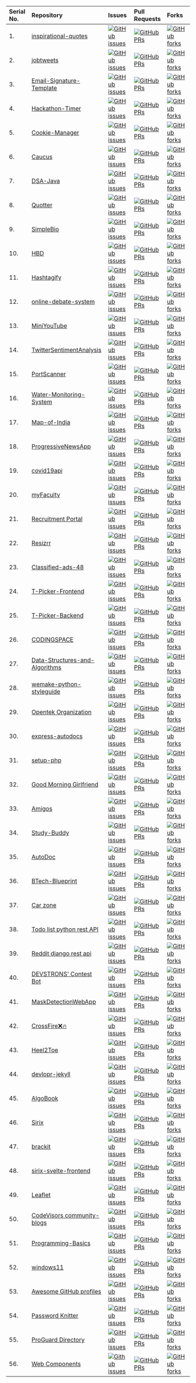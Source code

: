 | Serial No. | Repository  | Issues  | Pull Requests  | Forks |
|:--|:--|:--|:--|:--|
| 1. | [inspirational-quotes](https://github.com/vinitshahdeo/inspirational-quotes)  | [![GitHub issues](https://img.shields.io/github/issues/vinitshahdeo/inspirational-quotes?color=red&logo=github&style=flat-square)](https://github.com/vinitshahdeo/inspirational-quotes/issues) | [![GitHub PRs](https://img.shields.io/github/issues-pr/vinitshahdeo/inspirational-quotes?style=social&logo=github)](https://github.com/vinitshahdeo/inspirational-quotes/pulls)  | [![GitHub forks](https://img.shields.io/github/forks/vinitshahdeo/inspirational-quotes?style=flat-square&logo=git)](https://github.com/vinitshahdeo/inspirational-quotes/network) |
| 2. | [jobtweets](https://github.com/vinitshahdeo/jobtweets/) | [![GitHub issues](https://img.shields.io/github/issues/vinitshahdeo/jobtweets?color=red&logo=github&style=flat-square)](https://github.com/vinitshahdeo/jobtweets/issues)  | [![GitHub PRs](https://img.shields.io/github/issues-pr/vinitshahdeo/jobtweets?style=social&logo=github)](https://github.com/vinitshahdeo/jobtweets/pulls)  | [![GitHub forks](https://img.shields.io/github/forks/vinitshahdeo/jobtweets?style=flat-square&logo=git)](https://github.com/vinitshahdeo/jobtweets/network) |
| 3. | [Email-Signature-Template](https://github.com/vinitshahdeo/Email-Signature-Template) | [![GitHub issues](https://img.shields.io/github/issues/vinitshahdeo/Email-Signature-Template?color=red&logo=github&style=flat-square)](https://github.com/vinitshahdeo/Email-Signature-Template/issues)  | [![GitHub PRs](https://img.shields.io/github/issues-pr/vinitshahdeo/Email-Signature-Template?style=social&logo=github)](https://github.com/vinitshahdeo/Email-Signature-Template/pulls)  | [![GitHub forks](https://img.shields.io/github/forks/vinitshahdeo/Email-Signature-Template?style=flat-square&logo=git)](https://github.com/vinitshahdeo/Email-Signature-Template/network) |
| 4. | [Hackathon-Timer](https://github.com/vinitshahdeo/Hackathon-Timer) | [![GitHub issues](https://img.shields.io/github/issues/vinitshahdeo/Hackathon-Timer?color=red&logo=github&style=flat-square)](https://github.com/vinitshahdeo/Hackathon-Timer/issues)  | [![GitHub PRs](https://img.shields.io/github/issues-pr/vinitshahdeo/Hackathon-Timer?style=social&logo=github)](https://github.com/vinitshahdeo/Hackathon-Timer/pulls)  | [![GitHub forks](https://img.shields.io/github/forks/vinitshahdeo/Hackathon-Timer?style=flat-square&logo=git)](https://github.com/vinitshahdeo/Hackathon-Timer/network) |
| 5. | [Cookie-Manager](https://github.com/vinitshahdeo/Cookie-Manager/) | [![GitHub issues](https://img.shields.io/github/issues/vinitshahdeo/Cookie-Manager?color=red&logo=github&style=flat-square)](https://github.com/vinitshahdeo/Cookie-Manager/issues)  | [![GitHub PRs](https://img.shields.io/github/issues-pr/vinitshahdeo/Cookie-Manager?style=social&logo=github)](https://github.com/vinitshahdeo/Cookie-Manager/pulls)  | [![GitHub forks](https://img.shields.io/github/forks/vinitshahdeo/Cookie-Manager?style=flat-square&logo=git)](https://github.com/vinitshahdeo/Cookie-Manager/network) |
| 6. | [Caucus](https://github.com/Rishabh-malhotraa/caucus) | [![GitHub issues](https://img.shields.io/github/issues/Rishabh-malhotraa/caucus?color=red&logo=github&style=flat-square)](https://github.com/Rishabh-malhotraa/caucus) | [![GitHub PRs](https://img.shields.io/github/issues-pr/Rishabh-malhotraa/caucus?style=social&logo=github)](https://github.com/Rishabh-malhotraa/caucus/pulls) | [![GitHub forks](https://img.shields.io/github/forks/Rishabh-malhotraa/caucus?style=flat-square&logo=git)](https://github.com/Rishabh-malhotraa/caucus/) |
| 7. | [DSA-Java](https://github.com/utkarsh1504/DSA-Java) | [![GitHub issues](https://img.shields.io/github/issues/utkarsh1504/DSA-Java?color=red&logo=github&style=flat-square)](https://github.com/utkarsh1504/DSA-Java) | [![GitHub PRs](https://img.shields.io/github/issues-pr/utkarsh1504/DSA-Java?style=social&logo=github)](https://github.com/utkarsh1504/DSA-Java/pulls) | [![GitHub forks](https://img.shields.io/github/forks/utkarsh1504/DSA-Java?style=flat-square&logo=git)](https://github.com/utkarsh1504/DSA-Java/) |
| 8. | [Quotter](https://github.com/vinitshahdeo/Quotter/) | [![GitHub issues](https://img.shields.io/github/issues/vinitshahdeo/Quotter?color=red&logo=github&style=flat-square)](https://github.com/vinitshahdeo/Quotter/issues)  | [![GitHub PRs](https://img.shields.io/github/issues-pr/vinitshahdeo/Quotter?style=social&logo=github)](https://github.com/vinitshahdeo/Quotter/pulls)  | [![GitHub forks](https://img.shields.io/github/forks/vinitshahdeo/Quotter?style=flat-square&logo=git)](https://github.com/vinitshahdeo/Quotter/network) |
| 9. | [SimpleBio](https://github.com/vinitshahdeo/SimpleBio/) | [![GitHub issues](https://img.shields.io/github/issues/vinitshahdeo/SimpleBio?color=red&logo=github&style=flat-square)](https://github.com/vinitshahdeo/SimpleBio/issues)  | [![GitHub PRs](https://img.shields.io/github/issues-pr/vinitshahdeo/SimpleBio?style=social&logo=github)](https://github.com/vinitshahdeo/SimpleBio/pulls) | [![GitHub forks](https://img.shields.io/github/forks/vinitshahdeo/SimpleBio?style=flat-square&logo=git)](https://github.com/vinitshahdeo/SimpleBio/network) |
| 10. | [HBD](https://github.com/vinitshahdeo/HBD) | [![GitHub issues](https://img.shields.io/github/issues/vinitshahdeo/HBD?color=red&logo=github&style=flat-square)](https://github.com/vinitshahdeo/HBD/issues)  | [![GitHub PRs](https://img.shields.io/github/issues-pr/vinitshahdeo/HBD?style=social&logo=github)](https://github.com/vinitshahdeo/HBD/pulls)  | [![GitHub forks](https://img.shields.io/github/forks/vinitshahdeo/HBD?style=flat-square&logo=git)](https://github.com/vinitshahdeo/HBD/network) |
| 11. | [Hashtagify](https://github.com/vinitshahdeo/Hashtagify) | [![GitHub issues](https://img.shields.io/github/issues/vinitshahdeo/Hashtagify?color=red&logo=github&style=flat-square)](https://github.com/vinitshahdeo/Hashtagify/issues)  | [![GitHub PRs](https://img.shields.io/github/issues-pr/vinitshahdeo/Hashtagify?style=social&logo=github)](https://github.com/vinitshahdeo/Hashtagify/pulls)  | [![GitHub forks](https://img.shields.io/github/forks/vinitshahdeo/Hashtagify?style=flat-square&logo=git)](https://github.com/vinitshahdeo/Hashtagify/network) |
| 12. | [online-debate-system](https://github.com/vinitshahdeo/online-debate-system) | [![GitHub issues](https://img.shields.io/github/issues/vinitshahdeo/online-debate-system?color=red&logo=github&style=flat-square)](https://github.com/vinitshahdeo/online-debate-system/issues)  | [![GitHub PRs](https://img.shields.io/github/issues-pr/vinitshahdeo/online-debate-system?style=social&logo=github)](https://github.com/vinitshahdeo/online-debate-system/pulls) | [![GitHub forks](https://img.shields.io/github/forks/vinitshahdeo/online-debate-system?style=flat-square&logo=git)](https://github.com/vinitshahdeo/online-debate-system/network)  |
| 13. | [MiniYouTube](https://github.com/vinitshahdeo/MiniYouTube) | [![GitHub issues](https://img.shields.io/github/issues/vinitshahdeo/MiniYouTube?color=red&logo=github&style=flat-square)](https://github.com/vinitshahdeo/MiniYouTube/issues)  | [![GitHub PRs](https://img.shields.io/github/issues-pr/vinitshahdeo/MiniYouTube?style=social&logo=github)](https://github.com/vinitshahdeo/MiniYouTube/pulls)  | [![GitHub forks](https://img.shields.io/github/forks/vinitshahdeo/MiniYouTube?style=flat-square&logo=git)](https://github.com/vinitshahdeo/MiniYouTube/network) |
| 14. | [TwitterSentimentAnalysis](https://github.com/vinitshahdeo/TwitterSentimentAnalysis) | [![GitHub issues](https://img.shields.io/github/issues/vinitshahdeo/TwitterSentimentAnalysis?color=red&logo=github&style=flat-square)](https://github.com/vinitshahdeo/TwitterSentimentAnalysis/issues)  | [![GitHub PRs](https://img.shields.io/github/issues-pr/vinitshahdeo/TwitterSentimentAnalysis?style=social&logo=github)](https://github.com/vinitshahdeo/TwitterSentimentAnalysis/pulls)  | [![GitHub forks](https://img.shields.io/github/forks/vinitshahdeo/TwitterSentimentAnalysis?style=flat-square&logo=git)](https://github.com/vinitshahdeo/TwitterSentimentAnalysis/network) |
| 15. | [PortScanner](https://github.com/vinitshahdeo/PortScanner) | [![GitHub issues](https://img.shields.io/github/issues/vinitshahdeo/PortScanner?color=red&logo=github&style=flat-square)](https://github.com/vinitshahdeo/PortScanner/issues)  | [![GitHub PRs](https://img.shields.io/github/issues-pr/vinitshahdeo/PortScanner?style=social&logo=github)](https://github.com/vinitshahdeo/PortScanner/pulls)  | [![GitHub forks](https://img.shields.io/github/forks/vinitshahdeo/PortScanner?style=flat-square&logo=git)](https://github.com/vinitshahdeo/PortScanner/network) |
| 16. | [Water-Monitoring-System](https://github.com/vinitshahdeo/Water-Monitoring-System) | [![GitHub issues](https://img.shields.io/github/issues/vinitshahdeo/Water-Monitoring-System?color=red&logo=github&style=flat-square)](https://github.com/vinitshahdeo/Water-Monitoring-System/issues)  | [![GitHub PRs](https://img.shields.io/github/issues-pr/vinitshahdeo/Water-Monitoring-System?style=social&logo=github)](https://github.com/vinitshahdeo/Water-Monitoring-System/pulls)  | [![GitHub forks](https://img.shields.io/github/forks/vinitshahdeo/Water-Monitoring-System?style=flat-square&logo=git)](https://github.com/vinitshahdeo/Water-Monitoring-System/network) |
| 17. | [Map-of-India](https://github.com/vinitshahdeo/Map-of-India) | [![GitHub issues](https://img.shields.io/github/issues/vinitshahdeo/Map-of-India?color=red&logo=github&style=flat-square)](https://github.com/vinitshahdeo/Map-of-India/issues)  | [![GitHub PRs](https://img.shields.io/github/issues-pr/vinitshahdeo/Map-of-India?style=social&logo=github)](https://github.com/vinitshahdeo/Map-of-India/pulls)  | [![GitHub forks](https://img.shields.io/github/forks/vinitshahdeo/Map-of-India?style=flat-square&logo=git)](https://github.com/vinitshahdeo/Map-of-India/network) |
| 18. | [ProgressiveNewsApp](https://github.com/vinitshahdeo/ProgressiveNewsApp) | [![GitHub issues](https://img.shields.io/github/issues/vinitshahdeo/ProgressiveNewsApp?color=red&logo=github&style=flat-square)](https://github.com/vinitshahdeo/ProgressiveNewsApp/issues)  | [![GitHub PRs](https://img.shields.io/github/issues-pr/vinitshahdeo/ProgressiveNewsApp?style=social&logo=github)](https://github.com/vinitshahdeo/ProgressiveNewsApp/pulls)  | [![GitHub forks](https://img.shields.io/github/forks/vinitshahdeo/ProgressiveNewsApp?style=flat-square&logo=git)](https://github.com/vinitshahdeo/ProgressiveNewsApp/network) |
| 19. | [covid19api](https://github.com/vinitshahdeo/covid19api) | [![GitHub issues](https://img.shields.io/github/issues/vinitshahdeo/covid19api?color=red&logo=github&style=flat-square)](https://github.com/vinitshahdeo/covid19api/issues)  | [![GitHub PRs](https://img.shields.io/github/issues-pr/vinitshahdeo/covid19api?style=social&logo=github)](https://github.com/vinitshahdeo/covid19api/pulls)  | [![GitHub forks](https://img.shields.io/github/forks/vinitshahdeo/covid19api?style=flat-square&logo=git)](https://github.com/vinitshahdeo/covid19api/network) |
| 20. | [myFaculty](https://github.com/vinitshahdeo/myFaculty) | [![GitHub issues](https://img.shields.io/github/issues/vinitshahdeo/myFaculty?color=red&logo=github&style=flat-square)](https://github.com/vinitshahdeo/myFaculty/issues)  | [![GitHub PRs](https://img.shields.io/github/issues-pr/vinitshahdeo/myFaculty?style=social&logo=github)](https://github.com/vinitshahdeo/myFaculty/pulls)  | [![GitHub forks](https://img.shields.io/github/forks/vinitshahdeo/myFaculty?style=flat-square&logo=git)](https://github.com/vinitshahdeo/myFaculty/network) |
| 21. | [Recruitment Portal](https://github.com/vinitshahdeo/Recruitment-Portal) | [![GitHub issues](https://img.shields.io/github/issues/vinitshahdeo/Recruitment-Portal?color=red&logo=github&style=flat-square)](https://github.com/vinitshahdeo/Recruitment-Portal/issues)  | [![GitHub PRs](https://img.shields.io/github/issues-pr/vinitshahdeo/Recruitment-Portal?style=social&logo=github)](https://github.com/vinitshahdeo/Recruitment-Portal/pulls)  | [![GitHub forks](https://img.shields.io/github/forks/vinitshahdeo/Recruitment-Portal?style=flat-square&logo=git)](https://github.com/vinitshahdeo/myFaculty/network) |
| 22. | [Resizrr](https://github.com/thisisamank/resizrr/) | [![GitHub issues](https://img.shields.io/github/issues/thisisamank/resizrr?color=red&logo=github&style=flat-square)](https://github.com/thisisamank/resizrr) | [![GitHub PRs](https://img.shields.io/github/issues-pr/thisisamank/resizrr?style=social&logo=github)](https://github.com/thisisamank/resizrr/pulls) | [![GitHub forks](https://img.shields.io/github/forks/thisisamank/resizrr?style=flat-square&logo=git)](https://github.com/thisisamank/resizrr/) |
| 23. | [Classified-ads-48](https://github.com/bacloud14/Classified-ads-48/) | [![GitHub issues](https://img.shields.io/github/issues/bacloud14/Classified-ads-48?color=red&logo=github&style=flat-square)](https://github.com/bacloud14/Classified-ads-48/issues) | [![GitHub PRs](https://img.shields.io/github/issues-pr/bacloud14/Classified-ads-48?style=social&logo=github)](https://github.com/bacloud14/Classified-ads-48/pulls) | [![GitHub forks](https://img.shields.io/github/forks/bacloud14/Classified-ads-48?style=flat-square&logo=git)](https://github.com/bacloud14/Classified-ads-48/network) |
| 24. | [T-Picker-Frontend](https://github.com/Binary-Cumates/T-Picker-Frontend) | [![GitHub issues](https://img.shields.io/github/issues/Binary-Cumates/T-Picker-Frontend?color=red&logo=github&style=flat-square)](https://github.com/Binary-Cumates/T-Picker-Frontend) | [![GitHub PRs](https://img.shields.io/github/issues-pr/Binary-Cumates/T-Picker-Frontend?style=social&logo=github)](https://github.com/Binary-Cumates/T-Picker-Frontend/pulls) | [![GitHub forks](https://img.shields.io/github/forks/Binary-Cumates/T-Picker-Frontend?style=flat-square&logo=git)](https://github.com/Binary-Cumates/T-Picker-Frontend/network) |
| 25. | [T-Picker-Backend](https://github.com/Binary-Cumates/T-Picker-Backend) | [![GitHub issues](https://img.shields.io/github/issues/Binary-Cumates/T-Picker-Backend?color=red&logo=github&style=flat-square)](https://github.com/Binary-Cumates/T-Picker-Backend) | [![GitHub PRs](https://img.shields.io/github/issues-pr/Binary-Cumates/T-Picker-Backend?style=social&logo=github)](https://github.com/Binary-Cumates/T-Picker-Backend/pulls) | [![GitHub forks](https://img.shields.io/github/forks/Binary-Cumates/T-Picker-Backend?style=flat-square&logo=git)](https://github.com/Binary-Cumates/T-Picker-Backend/network) |
| 26. | [CODINGSPACE](https://github.com/rishipurwar1/coding-space) | [![GitHub issues](https://img.shields.io/github/issues/rishipurwar1/coding-space?color=red&logo=github&style=flat-square)](https://github.com/rishipurwar1/coding-space/issues) | [![GitHub PRs](https://img.shields.io/github/issues-pr/rishipurwar1/coding-space?style=social&logo=github)](https://github.com/rishipurwar1/coding-space/pulls) | [![GitHub forks](https://img.shields.io/github/forks/rishipurwar1/coding-space?style=flat-square&logo=git)](https://github.com/rishipurwar1/coding-space/network) |
| 27. | [Data-Structures-and-Algorithms](https://github.com/thepranaygupta/Data-Structures-and-Algorithms) | [![GitHub issues](https://img.shields.io/github/issues/thepranaygupta/Data-Structures-and-Algorithms?color=red&logo=github&style=flat-square)](https://github.com/thepranaygupta/Data-Structures-and-Algorithms/issues) | [![GitHub PRs](https://img.shields.io/github/issues-pr/thepranaygupta/Data-Structures-and-Algorithms?style=social&logo=github)](https://github.com/thepranaygupta/Data-Structures-and-Algorithms/pulls) | [![GitHub forks](https://img.shields.io/github/forks/thepranaygupta/Data-Structures-and-Algorithms?style=flat-square&logo=git)](https://github.com/thepranaygupta/Data-Structures-and-Algorithms/network/members) |
| 28. | [wemake-python-styleguide](https://github.com/wemake-services/wemake-python-styleguide) | [![GitHub issues](https://img.shields.io/github/issues/wemake-services/wemake-python-styleguide?color=red&logo=github&style=flat-square)](https://github.com/wemake-services/wemake-python-styleguide/issues) | [![GitHub PRs](https://img.shields.io/github/issues-pr/wemake-services/wemake-python-styleguide?style=social&logo=github)](https://github.com/wemake-services/wemake-python-styleguide/pulls) | [![GitHub forks](https://img.shields.io/github/forks/wemake-services/wemake-python-styleguide?style=flat-square&logo=git)](https://github.com/wemake-services/wemake-python-styleguide/network/members) |
| 29. | [Opentek Organization](https://github.com/Opentek-Org/opentek) | [![GitHub issues](https://img.shields.io/github/issues/Opentek-Org/opentek?color=red&logo=github&style=flat-square)](https://github.com/Opentek-Org/opentek/issues) | [![GitHub PRs](https://img.shields.io/github/issues-pr/Opentek-Org/opentek?style=social&logo=github)](https://github.com/Opentek-Org/opentek/pulls) | [![GitHub forks](https://img.shields.io/github/forks/Opentek-Org/opentek?style=flat-square&logo=git)](https://github.com/Opentek-Org/opentek/network/members) |
| 30. | [express-autodocs](https://github.com/prafulla-codes/express-autodocs) | [![GitHub issues](https://img.shields.io/github/issues/prafulla-codes/express-autodocs?color=red&logo=github&style=flat-square)](https://github.com/prafulla-codes/express-autodocs/issues) | [![GitHub PRs](https://img.shields.io/github/issues-pr/prafulla-codes/express-autodocs?style=social&logo=github)](https://github.com/prafulla-codes/express-autodocs/pulls) | [![GitHub forks](https://img.shields.io/github/forks/prafulla-codes/express-autodocs?style=flat-square&logo=git)](https://github.com/prafulla-codes/express-autodocs/network/members) |
| 31. | [setup-php](https://github.com/shivammathur/setup-php) | [![GitHub issues](https://img.shields.io/github/issues/shivammathur/setup-php?color=red&logo=github&style=flat-square)](https://github.com/shivammathur/setup-php/issues) | [![GitHub PRs](https://img.shields.io/github/issues-pr/shivammathur/setup-php?style=social&logo=github)](https://github.com/shivammathur/setup-php/pulls) | [![GitHub forks](https://img.shields.io/github/forks/shivammathur/setup-php?style=flat-square&logo=git)](https://github.com/shivammathur/setup-php/network/members) |
| 32. | [Good Morning Girlfriend](https://github.com/wimpywarlord/Goodmorning-Girlfriend) | [![GitHub issues](https://img.shields.io/github/issues/wimpywarlord/Goodmorning-Girlfriend?color=red&logo=github&style=flat-square)](https://github.com/wimpywarlord/Goodmorning-Girlfriend/issues) | [![GitHub PRs](https://img.shields.io/github/issues-pr/wimpywarlord/Goodmorning-Girlfriend?style=social&logo=github)](https://github.com/wimpywarlord/Goodmorning-Girlfriend/pulls) | [![GitHub forks](https://img.shields.io/github/forks/wimpywarlord/Goodmorning-Girlfriend?style=flat-square&logo=git)](https://github.com/wimpywarlord/Goodmorning-Girlfriend/network/members) |
| 33. | [Amigos](https://github.com/wimpywarlord/Amigos) | [![GitHub issues](https://img.shields.io/github/issues/wimpywarlord/Amigos?color=red&logo=github&style=flat-square)](https://github.com/wimpywarlord/Amigos/issues) | [![GitHub PRs](https://img.shields.io/github/issues-pr/wimpywarlord/Amigos?style=social&logo=github)](https://github.com/wimpywarlord/Amigos/pulls) | [![GitHub forks](https://img.shields.io/github/forks/wimpywarlord/Amigos?style=flat-square&logo=git)](https://github.com/wimpywarlord/Amigos/network/members) |
| 34. | [Study-Buddy](https://github.com/wimpywarlord/Study-Buddy) | [![GitHub issues](https://img.shields.io/github/issues/wimpywarlord/Study-Buddy?color=red&logo=github&style=flat-square)](https://github.com/wimpywarlord/Study-Buddy/issues) | [![GitHub PRs](https://img.shields.io/github/issues-pr/wimpywarlord/Study-Buddy?style=social&logo=github)](https://github.com/wimpywarlord/Study-Buddy/pulls) | [![GitHub forks](https://img.shields.io/github/forks/wimpywarlord/Study-Buddy?style=flat-square&logo=git)](https://github.com/wimpywarlord/Study-Buddy/network/members) |
| 35. | [AutoDoc](https://github.com/wimpywarlord/AutoDoc) | [![GitHub issues](https://img.shields.io/github/issues/wimpywarlord/AutoDoc?color=red&logo=github&style=flat-square)](https://github.com/wimpywarlord/AutoDoc/issues) | [![GitHub PRs](https://img.shields.io/github/issues-pr/wimpywarlord/AutoDoc?style=social&logo=github)](https://github.com/wimpywarlord/AutoDoc/pulls) | [![GitHub forks](https://img.shields.io/github/forks/wimpywarlord/AutoDoc?style=flat-square&logo=git)](https://github.com/wimpywarlord/AutoDoc/network/members) |
| 36. | [BTech-Blueprint](https://github.com/wimpywarlord/BTech-Blueprint) | [![GitHub issues](https://img.shields.io/github/issues/wimpywarlord/BTech-Blueprint?color=red&logo=github&style=flat-square)](https://github.com/wimpywarlord/BTech-Blueprint/issues) | [![GitHub PRs](https://img.shields.io/github/issues-pr/wimpywarlord/BTech-Blueprint?style=social&logo=github)](https://github.com/wimpywarlord/BTech-Blueprint/pulls) | [![GitHub forks](https://img.shields.io/github/forks/wimpywarlord/BTech-Blueprint?style=flat-square&logo=git)](https://github.com/wimpywarlord/BTech-Blueprint/network/members) |
| 37. | [Car zone](https://github.com/yash-2115/Cars_Zone) | [![GitHub issues](https://img.shields.io/github/issues/wimpywarlord/BTech-Blueprint?color=red&logo=github&style=flat-square)](https://github.com/wimpywarlord/BTech-Blueprint/issues) | [![GitHub PRs](https://img.shields.io/github/issues-pr/wimpywarlord/BTech-Blueprint?style=social&logo=github)](https://github.com/wimpywarlord/BTech-Blueprint/pulls) | [![GitHub forks](https://img.shields.io/github/forks/wimpywarlord/BTech-Blueprint?style=flat-square&logo=git)](https://github.com/wimpywarlord/BTech-Blueprint/network/members) |
| 38. | [Todo list python rest API](https://github.com/yash-2115/todo-project-django) | [![GitHub issues](https://img.shields.io/github/issues/wimpywarlord/BTech-Blueprint?color=red&logo=github&style=flat-square)](https://github.com/wimpywarlord/BTech-Blueprint/issues) | [![GitHub PRs](https://img.shields.io/github/issues-pr/wimpywarlord/BTech-Blueprint?style=social&logo=github)](https://github.com/wimpywarlord/BTech-Blueprint/pulls) | [![GitHub forks](https://img.shields.io/github/forks/wimpywarlord/BTech-Blueprint?style=flat-square&logo=git)](https://github.com/wimpywarlord/BTech-Blueprint/network/members) |
| 39. | [Reddit django rest api](https://github.com/yash-2115/reddit_django_rest_api) | [![GitHub issues](https://img.shields.io/github/issues/wimpywarlord/BTech-Blueprint?color=red&logo=github&style=flat-square)](https://github.com/wimpywarlord/BTech-Blueprint/issues) | [![GitHub PRs](https://img.shields.io/github/issues-pr/wimpywarlord/BTech-Blueprint?style=social&logo=github)](https://github.com/wimpywarlord/BTech-Blueprint/pulls) | [![GitHub forks](https://img.shields.io/github/forks/wimpywarlord/BTech-Blueprint?style=flat-square&logo=git)](https://github.com/wimpywarlord/BTech-Blueprint/network/members) |
| 40. | [DEVSTRONS' Contest Bot](https://github.com/devstrons/contest-bot) | [![GitHub issues](https://img.shields.io/github/issues/devstrons/contest-bot?color=red&logo=github&style=flat-square)](https://github.com/devstrons/contest-bot/issues) | [![GitHub PRs](https://img.shields.io/github/issues-pr/devstrons/contest-bot?style=social&logo=github)](https://github.com/devstrons/contest-bot/pulls) | [![GitHub forks](https://img.shields.io/github/forks/devstrons/contest-bot?style=flat-square&logo=git)](https://github.com/devstrons/contest-bot/network/members) |
| 41. | [MaskDetectionWebApp](https://github.com/ghulamyazdani/MaskDetectionApp) | [![GitHub issues](https://img.shields.io/github/issues/ghulamyazdani/MaskDetectionApp?color=red&logo=github&style=flat-square)](https://github.com/ghulamyazdani/MaskDetectionApp/issues) | [![GitHub PRs](https://img.shields.io/github/issues-pr/ghulamyazdani/MaskDetectionApp?style=social&logo=github)](https://github.com/ghulamyazdani/MaskDetectionApp/pulls) | [![GitHub forks](https://img.shields.io/github/forks/ghulamyazdani/MaskDetectionApp?style=flat-square&logo=git)](https://github.com/ghulamyazdani/MaskDetectionApp/network/members) |
| 42. | [CrossFire❌🔥](https://github.com/KunalRaghav/CrossFire) | [![GitHub issues](https://img.shields.io/github/issues/KunalRaghav/CrossFire?color=red&logo=github&style=flat-square)](https://github.com/KunalRaghav/CrossFire/issues) | [![GitHub PRs](https://img.shields.io/github/issues-pr/KunalRaghav/CrossFire?style=social&logo=github)](https://github.com/KunalRaghav/CrossFire/pulls) | [![GitHub forks](https://img.shields.io/github/forks/KunalRaghav/CrossFire?style=flat-square&logo=git)](https://github.com/KunalRaghav/CrossFire/network/members) |
| 43. | [Heel2Toe](https://github.com/saloni-15/Heel2Toe) | [![GitHub issues](https://img.shields.io/github/issues/saloni-15/Heel2Toe?color=red&logo=github&style=flat-square)](https://github.com/saloni-15/Heel2Toe/issues) | [![GitHub PRs](https://img.shields.io/github/issues-pr/saloni-15/Heel2Toe?style=social&logo=github)](https://github.com/saloni-15/Heel2Toe/pulls) | [![GitHub forks](https://img.shields.io/github/forks/saloni-15/Heel2Toe?style=flat-square&logo=git)](https://github.com/saloni-15/Heel2Toe/network/members) |
| 44. | [devlopr-jekyll](https://github.com/sujaykundu777/devlopr-jekyll) | [![GitHub issues](https://img.shields.io/github/issues/sujaykundu777/devlopr-jekyll?color=red&logo=github&style=flat-square)](https://github.com/sujaykundu777/devlopr-jekyll/issues) | [![GitHub PRs](https://img.shields.io/github/issues-pr/sujaykundu777/devlopr-jekyll?style=social&logo=github)](https://github.com/sujaykundu777/devlopr-jekyll/pulls) | [![GitHub forks](https://img.shields.io/github/forks/sujaykundu777/devlopr-jekyll?style=flat-square&logo=git)](https://github.com/sujaykundu777/devlopr-jekyll/network/members) |
| 45. | [AlgoBook](https://github.com/geekquad/AlgoBook) | [![GitHub issues](https://img.shields.io/github/issues/geekquad/AlgoBook?color=red&logo=github&style=flat-square)](https://github.com/geekquad/AlgoBook/issues) | [![GitHub PRs](https://img.shields.io/github/issues-pr/geekquad/AlgoBook?style=social&logo=github)](https://github.com/geekquad/AlgoBook/pulls) | [![GitHub forks](https://img.shields.io/github/forks/geekquad/AlgoBook?style=flat-square&logo=git)](https://github.com/geekquad/AlgoBook/network/members) |
| 46. | [Sirix](https://github.com/sirixdb/sirix) | [![GitHub issues](https://img.shields.io/github/issues/sirixdb/sirix?color=red&logo=github&style=flat-square)](https://github.com/sirixdb/sirix/issues) | [![GitHub PRs](https://img.shields.io/github/issues-pr/sirixdb/sirix?style=social&logo=github)](https://github.com/sirixdb/sirix/pulls) | [![GitHub forks](https://img.shields.io/github/forks/sirixdb/sirix?style=flat-square&logo=git)](https://github.com/sirixdb/sirix/network/members) |
| 47. | [brackit](https://github.com/sirixdb/brackit) | [![GitHub issues](https://img.shields.io/github/issues/sirixdb/brackit?color=red&logo=github&style=flat-square)](https://github.com/sirixdb/brackit/issues) | [![GitHub PRs](https://img.shields.io/github/issues-pr/sirixdb/brackit?style=social&logo=github)](https://github.com/sirixdb/brackit/pulls) | [![GitHub forks](https://img.shields.io/github/forks/sirixdb/brackit?style=flat-square&logo=git)](https://github.com/sirixdb/brackit/network/members) |
| 48. | [sirix-svelte-frontend](https://github.com/sirixdb/sirix-svelte-frontend) | [![GitHub issues](https://img.shields.io/github/issues/sirixdb/sirix-svelte-frontend?color=red&logo=github&style=flat-square)](https://github.com/sirixdb/sirix-svelte-frontend/issues) | [![GitHub PRs](https://img.shields.io/github/issues-pr/sirixdb/sirix-svelte-frontend?style=social&logo=github)](https://github.com/sirixdb/sirix-svelte-frontend/pulls) | [![GitHub forks](https://img.shields.io/github/forks/sirixdb/sirix-svelte-frontend?style=flat-square&logo=git)](https://github.com/sirixdb/sirix-svelte-frontend/network/members) |
| 49. | [Leaflet](https://github.com/Leaflet/Leaflet) | [![GitHub issues](https://img.shields.io/github/issues/Leaflet/Leaflet?color=red&logo=github&style=flat-square)](https://github.com/Leaflet/Leaflet/issues) | [![GitHub PRs](https://img.shields.io/github/issues-pr/Leaflet/Leaflet?style=social&logo=github)](https://github.com/Leaflet/Leaflet/pulls) | [![GitHub forks](https://img.shields.io/github/forks/Leaflet/Leaflet?style=flat-square&logo=git)](https://github.com/Leaflet/Leaflet/network/members) |
| 50. | [CodeVisors community-blogs](https://github.com/CodeVisors/community-blogs) | [![GitHub issues](https://img.shields.io/github/issues/CodeVisors/community-blogs?color=red&logo=github&style=flat-square)](https://github.com/CodeVisors/community-blogs/issues) | [![GitHub PRs](https://img.shields.io/github/issues-pr/CodeVisors/community-blogs?style=social&logo=github)](https://github.com/CodeVisors/community-blogs/pulls) | [![GitHub forks](https://img.shields.io/github/forks/CodeVisors/community-blogs?style=flat-square&logo=git)](https://github.com/CodeVisors/community-blogs/network/members) |
| 51. | [Programming-Basics](https://github.com/Astrodevil/Programming-Basics) | [![GitHub issues](https://img.shields.io/github/issues/Astrodevil/Programming-Basics?color=red&logo=github&style=flat-square)](https://github.com/Astrodevil/Programming-Basics/issues) | [![GitHub PRs](https://img.shields.io/github/issues-pr/Astrodevil/Programming-Basics?style=social&logo=github)](https://github.com/Astrodevil/Programming-Basics/pulls) | [![GitHub forks](https://img.shields.io/github/forks/Astrodevil/Programming-Basics?style=flat-square&logo=git)](https://github.com/Astrodevil/Programming-Basics/network/members) |
| 52. | [windows11](https://github.com/blueedgetechno/windows11) | [![GitHub issues](https://img.shields.io/github/issues/blueedgetechno/windows11?color=red&logo=github&style=flat-square)](https://github.com/blueedgetechno/windows11/issues) | [![GitHub PRs](https://img.shields.io/github/issues-pr/blueedgetechno/windows11?style=social&logo=github)](https://github.com/blueedgetechno/windows11/pulls) | [![GitHub forks](https://img.shields.io/github/forks/blueedgetechno/windows11?style=flat-square&logo=git)](https://github.com/blueedgetechno/windows11/network/members) |
| 53. | [Awesome GitHub profiles](https://github.com/EddieHubCommunity/awesome-github-profiles) | [![GitHub issues](https://img.shields.io/github/issues/EddieHubCommunity/awesome-github-profiles?color=red&logo=github&style=flat-square)](https://github.com/EddieHubCommunity/awesome-github-profiles/issues) | [![GitHub PRs](https://img.shields.io/github/issues-pr/EddieHubCommunity/awesome-github-profiles?style=social&logo=github)](https://github.com/EddieHubCommunity/awesome-github-profiles/pulls) | [![GitHub forks](https://img.shields.io/github/forks/EddieHubCommunity/awesome-github-profiles?style=flat-square&logo=git)](https://github.com/EddieHubCommunity/awesome-github-profiles/network/members) |
| 54. | [Password Knitter](https://github.com/surajshende247/Password-Knitter) | [![GitHub issues](https://img.shields.io/github/issues/surajshende247/Password-Knitter?color=red&logo=github&style=flat-square)](https://github.com/surajshende247/Password-Knitter/issues) | [![GitHub PRs](https://img.shields.io/github/issues-pr/surajshende247/Password-Knitter?style=social&logo=github)](https://github.com/surajshende247/Password-Knitter/pulls) | [![GitHub forks](https://img.shields.io/github/forks/surajshende247/Password-Knitter?style=flat-square&logo=git)](https://github.com/surajshende247/Password-Knitter/network/members) |
| 55. | [ProGuard Directory](https://github.com/yogeshpaliyal/ProGuard-Directory) | [![GitHub issues](https://img.shields.io/github/issues/yogeshpaliyal/ProGuard-Directory?color=red&logo=github&style=flat-square)](https://github.com/yogeshpaliyal/ProGuard-Directory/issues) | [![GitHub PRs](https://img.shields.io/github/issues-pr/yogeshpaliyal/ProGuard-Directory?style=social&logo=github)](https://github.com/yogeshpaliyal/ProGuard-Directory/pulls) | [![GitHub forks](https://img.shields.io/github/forks/yogeshpaliyal/ProGuard-Directory?style=flat-square&logo=git)](https://github.com/yogeshpaliyal/ProGuard-Directory/network/members) |
| 56. | [Web Components](https://github.com/helper-uttam/Web-Components) | [![Github issues](https://img.shields.io/github/issues/helper-uttam/Web-Components?color=red&logo=github&style=flat-square)](https://github.com/helper-uttam/Web-Components/pulls) | [![GitHub PRs](https://img.shields.io/github/issues-pr/helper-uttam/Web-Components?style=social&logo=github)](https://github.com/surajshende247/Password-Knitter/pulls) | [![GitHub forks](https://img.shields.io/github/forks/helper-uttam/Web-Components?style=flat-square&logo=git)](https://github.com/helper-uttam/Web-Components/network/members) |

